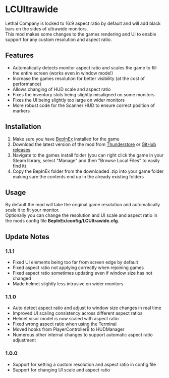 # LCUltrawide

Lethal Company is locked to 16:9 aspect ratio by default and will add black bars on the sides of ultrawide monitors.  
This mod makes some changes to the games rendering and UI to enable support for any custom resolution and aspect ratio.

## Features

- Automatically detects monitor aspect ratio and scales the game to fill the entire screen (works even in window mode!)
- Increase the games resolution for better visibility (at the cost of performance)
- Allows changing of HUD scale and aspect ratio
- Fixes the inventory slots being slightly misaligned on some monitors
- Fixes the UI being slightly too large on wider monitors
- More robust code for the Scanner HUD to ensure correct position of markers

## Installation

1. Make sure you have [BepInEx](https://thunderstore.io/c/lethal-company/p/BepInEx/BepInExPack/) installed for the game
2. Download the latest version of the mod from [Thunderstore](https://thunderstore.io/c/lethal-company/p/stefan750/LCUltrawide/) or [GitHub releases](https://github.com/stefan750/LCUltrawide/releases/latest)
3. Navigate to the games install folder (you can right click the game in your Steam library, select "Manage" and then "Browse Local Files" to easily find it)
4. Copy the BepInEx folder from the downloaded .zip into your game folder making sure the contents end up in the already existing folders

## Usage

By default the mod will take the original game resolution and automatically scale it to fit your monitor.  
Optionally you can change the resolution and UI scale and aspect ratio in the mods config file **BepInEx/config/LCUltrawide.cfg**.

## Update Notes

### 1.1.1
- Fixed UI elements being too far from screen edge by default
- Fixed aspect ratio not applying correctly when rejoining games
- Fixed aspect ratio sometimes updating even if window size has not changed
- Made helmet slightly less intrusive on wider monitors

### 1.1.0
- Auto detect aspect ratio and adjust to window size changes in real time
- Improved UI scaling consistency across different aspect ratios
- Helmet visor model is now scaled with aspect ratio
- Fixed wrong aspect ratio when using the Terminal
- Moved hooks from PlayerControllerB to HUDManager
- Numerous other internal changes to support automatic aspect ratio adjustment

### 1.0.0
- Support for setting a custom resolution and aspect ratio in config file
- Support for changing UI scale and aspect ratio